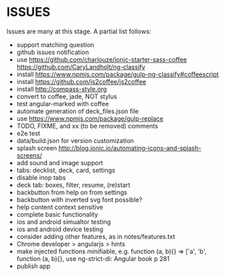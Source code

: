 ISSUES
======

Issues are many at this stage. A partial list follows:

* support matching question
* github issues notification
* use https://github.com/charlouze/ionic-starter-sass-coffee
  https://github.com/CaryLandholt/ng-classify
* install https://www.npmjs.com/package/gulp-ng-classify#coffeescript
* install https://github.com/js2coffee/js2coffee
* install http://compass-style.org
* convert to coffee, jade, NOT stylus
* test angular-marked with coffee
* automate generation of deck_files.json file
* use https://www.npmjs.com/package/gulp-replace
* TODO, FIXME, and xx (to be removed) comments
* e2e test
* data/build.json for version customization
* splash screen http://blog.ionic.io/automating-icons-and-splash-screens/
* add sound and image support
* tabs: decklist, deck, card, settings
* disable inop tabs
* deck tab: boxes, filter, resume, (re)start
* backbutton from help on from settings
* backbutton with inverted svg font possible?
* help content context sensitive
* complete basic functionality
* ios and android simualtor testing
* ios and android device testing
* consider adding other features, as in notes/features.txt
* Chrome developer > angularjs > hints
* make injected functions minifiable, e.g. function (a, b){} =>
  ['a', 'b', function (a, b){}, use ng-strict-di: Angular book p 281
* publish app
